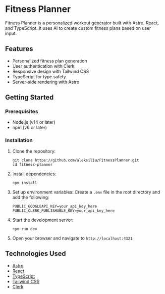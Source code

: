 # Fitness Planner

Fitness Planner is a personalized workout generator built with Astro, React, and TypeScript. It uses AI to create custom fitness plans based on user input.

## Features

- Personalized fitness plan generation
- User authentication with Clerk
- Responsive design with Tailwind CSS
- TypeScript for type safety
- Server-side rendering with Astro

## Getting Started

### Prerequisites

- Node.js (v14 or later)
- npm (v6 or later)

### Installation

1. Clone the repository:

   ```
   git clone https://github.com/aleksiliu/FitnessPlanner.git
   cd fitness-planner
   ```

2. Install dependencies:

   ```
   npm install
   ```

3. Set up environment variables:
   Create a `.env` file in the root directory and add the following:

   ```
   PUBLIC_GOOGLEAPI_KEY=your_api_key_here
   PUBLIC_CLERK_PUBLISHABLE_KEY=your_api_key_here
   ```

4. Start the development server:

   ```
   npm run dev
   ```

5. Open your browser and navigate to `http://localhost:4321`

## Technologies Used

- [Astro](https://astro.build/)
- [React](https://reactjs.org/)
- [TypeScript](https://www.typescriptlang.org/)
- [Tailwind CSS](https://tailwindcss.com/)
- [Clerk](https://clerk.dev/)
